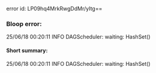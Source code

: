 error id: LP09hq4MrkRwgDdMr/yItg==
### Bloop error:

25/06/18 00:20:11 INFO DAGScheduler: waiting: HashSet()
#### Short summary: 

25/06/18 00:20:11 INFO DAGScheduler: waiting: HashSet()